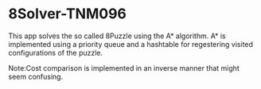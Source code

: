 # 8Solver-TNM096

This app solves the so called 8Puzzle using the A* algorithm.
A* is implemented using a priority queue and a hashtable for regestering visited configurations of the puzzle.

Note:Cost comparison is implemented in an inverse manner that might seem confusing.
